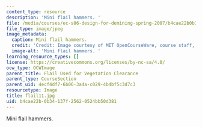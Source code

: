 ```yaml
---
content_type: resource
description: 'Mini flail hammers. '
file: /media/courses/ec-s06-design-for-demining-spring-2007/b4cae22b0b34137f25620524bb50d381_flail11.jpg
file_type: image/jpeg
image_metadata:
  caption: Mini flail hammers.
  credit: 'Credit: Image courtesy of MIT OpenCourseWare, course staff, and students.'
  image-alt: 'Mini flail hammers. '
learning_resource_types: []
license: https://creativecommons.org/licenses/by-nc-sa/4.0/
ocw_type: OCWImage
parent_title: Flail Used for Vegetation Clearance
parent_type: CourseSection
parent_uid: 4ecf4df7-6b06-3a4a-c029-4b4bf5c3d7c3
resourcetype: Image
title: flail11.jpg
uid: b4cae22b-0b34-137f-2562-0524bb50d381
---
```

Mini flail hammers. 